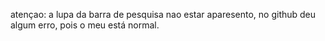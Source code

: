 atençao: a lupa da barra de pesquisa nao estar aparesento, no github deu algum erro, pois o meu está normal.
